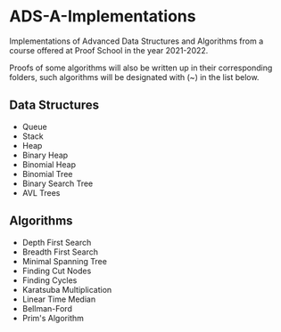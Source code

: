 # ADS-A-Implementations
Implementations of Advanced Data Structures and Algorithms from a course offered at Proof School in the year 2021-2022.

Proofs of some algorithms will also be written up in their corresponding folders, such algorithms will be designated with (~) in the list below.

## Data Structures
- Queue
- Stack
- Heap
- Binary Heap
- Binomial Heap
- Binomial Tree
- Binary Search Tree
- AVL Trees


## Algorithms
- Depth First Search
- Breadth First Search
- Minimal Spanning Tree
- Finding Cut Nodes
- Finding Cycles
- Karatsuba Multiplication
- Linear Time Median
- Bellman-Ford
- Prim's Algorithm

